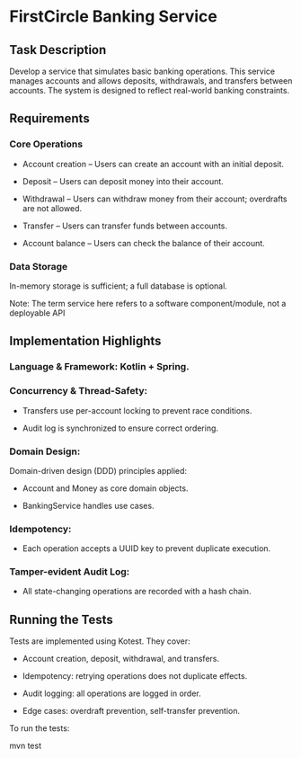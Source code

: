 # FirstCircle Banking Service
## Task Description

Develop a service that simulates basic banking operations. This service manages accounts and allows deposits, withdrawals, and transfers between accounts. The system is designed to reflect real-world banking constraints.

## Requirements

### Core Operations

- Account creation – Users can create an account with an initial deposit.

- Deposit – Users can deposit money into their account.

- Withdrawal – Users can withdraw money from their account; overdrafts are not allowed.

- Transfer – Users can transfer funds between accounts.

- Account balance – Users can check the balance of their account.

### Data Storage

In-memory storage is sufficient; a full database is optional.

Note: The term service here refers to a software component/module, not a deployable API

## Implementation Highlights

### Language & Framework: Kotlin + Spring.

### Concurrency & Thread-Safety:

- Transfers use per-account locking to prevent race conditions.

- Audit log is synchronized to ensure correct ordering.

### Domain Design:

Domain-driven design (DDD) principles applied:

- Account and Money as core domain objects.

- BankingService handles use cases.

### Idempotency:

- Each operation accepts a UUID key to prevent duplicate execution.

### Tamper-evident Audit Log:

- All state-changing operations are recorded with a hash chain.

## Running the Tests
Tests are implemented using Kotest. They cover:

- Account creation, deposit, withdrawal, and transfers.

- Idempotency: retrying operations does not duplicate effects.

- Audit logging: all operations are logged in order.

- Edge cases: overdraft prevention, self-transfer prevention.

To run the tests:

mvn test
